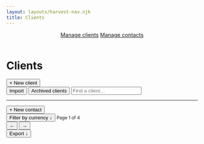 ```yaml
---
layout: layouts/harvest-nav.njk
title: Clients
---
```


<header id="top-nav">
  <nav>
    <a href="#" class="is-active">Manage clients</a>
    <a href="#">Manage contacts</a>
  </nav>
</header>

<main class="narrow">
  <div class="flex justify-space-between">
    <div class="flex">
      <h1>Clients</h1>
      <button class="button primary ml-8">+ New client</button>
    </div>
    <div class="flex">
      <button class="button">Import</button>
      <button class="button">Archived clients</button>
      <input class="input" type="text" placeholder="Find a client…">
    </div>
  </div>

  <hr class="mt-16 mb-16">

  <div class="flex justify-space-between">
    <div class="flex">
      <button class="button button-sm">+ New contact</button>
    </div>
    <div class="flex">
      <button class="button button-sm">Filter by currency &darr;</button>
      <small class="ml-8 mr-4">Page 1 of 4</small>
      <div class="button-group">
        <button class="button button-sm is-disabled">&larr;</button>
        <button class="button button-sm">&rarr;</button>
      </div>
      <button class="button button-sm">Export &darr;</button>
    </div>
  </div>
</main>
